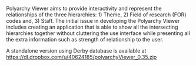 Polyarchy Viewer aims to provide interactivity and represent the relationships of the three hierarchies: 1) Theme, 2) Field of research (FOR) codes and, 3) Staff. The initial issue in developing the Polyarchy Viewer includes creating an application that is able to show all the intersecting hierarchies together without cluttering the use interface while presenting all the extra information such as strength of relationship to the user.

A standalone version using Derby database is available at 
https://dl.dropbox.com/u/40624185/polyarchyViewer_0.35.zip